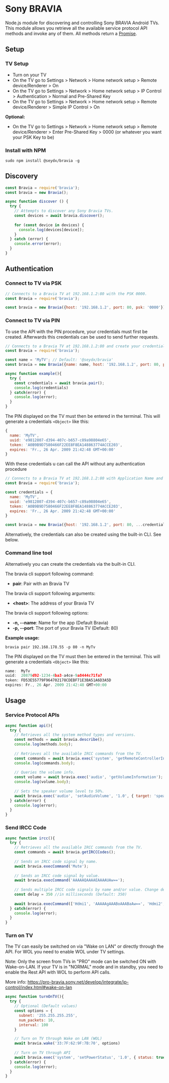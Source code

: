 # Sony BRAVIA

Node.js module for discovering and controlling Sony BRAVIA Android TVs. This module allows you retrieve all the available service protocol API methods and invoke any of them. All methods return a [Promise](https://developer.mozilla.org/en/docs/Web/JavaScript/Reference/Global_Objects/Promise).

## Setup

### TV Setup

* Turn on your TV
* On the TV go to Settings > Network > Home network setup > Remote device/Renderer > On
* On the TV go to Settings > Network > Home network setup > IP Control > Authentication > Normal and Pre-Shared Key
* On the TV go to Settings > Network > Home network setup > Remote device/Renderer > Simple IP Control > On

**Optional:**

* On the TV go to Settings > Network > Home network setup > Remote device/Renderer > Enter Pre-Shared Key > 0000 (or whatever you want your PSK Key to be)

### Install with NPM

```sudo npm install @seydx/bravia -g ```

## Discovery

```javascript
const Bravia = require('bravia');
const bravia = new Bravia();

async function discover () {
  try {
    // Attempts to discover any Sony Bravia TVs.
    const devices = await bravia.discover();
    
    for (const device in devices) {
      console.log(devices[device]);
    }
  } catch (error) {
    console.error(error);    
  }
}
```

## Authentication

### Connect to TV via PSK

```javascript
// Connects to a Bravia TV at 192.168.1.2:80 with the PSK 0000.
const Bravia = require('bravia');

const bravia = new Bravia({host: '192.168.1.2', port: 80, psk: '0000'});

```

### Connect to TV via PIN

To use the API with the PIN procedure, your credentials must first be created. Afterwards this credentials can be used to send further requests.


```javascript
// Connects to a Bravia TV at 192.168.1.2:80 and create your credentials.
const Bravia = require('bravia');

const name = 'MyTV'; // Default: '@seydx/bravia'
const bravia = new Bravia({name: name, host: '192.168.1.2', port: 80, pin: true});

async function example(){
  try {
    const credentials = await bravia.pair();
    console.log(credentials)
  } catch(error) {
    console.log(error);
  }
}

```

The PIN displayed on the TV must then be entered in the terminal. This will generate a credentials ``<Object>`` like this:

```javascript
{
  name: 'MyTV',
  uuid: 'e9812807-d394-407c-b657-c89a98804e65',
  token: 'A0B9B9D7580466F22EE8F8EA148863774ACCE203',
  expires: 'Fr., 26 Apr. 2009 21:42:48 GMT+00:00'
}
```

With these credentials u can call the API without any authentication procedure

```javascript
// Connects to a Bravia TV at 192.168.1.2:80 with Application Name and UUID.
const Bravia = require('bravia');

const credentials = {
  name: 'MyTV',
  uuid: 'e9812807-d394-407c-b657-c89a98804e65',
  token: 'A0B9B9D7580466F22EE8F8EA148863774ACCE203',
  expires: 'Fr., 26 Apr. 2009 21:42:48 GMT+00:00'
}

const bravia = new Bravia({host: '192.168.1.2', port: 80, ...credentials});
```

Alternatively, the credentials can also be created using the built-in CLI. See below.


### Command line tool

Alternatively you can create the credentials via the built-in CLI.

The bravia cli support following command:
- **pair**: Pair with an Bravia TV

The bravia cli support following arguments:
- **\<host\>**: The address of your Bravia TV

The bravia cli support following options:
- **-n, --name**: Name for the app (Default Bravia)
- **-p, --port**: The port of your Bravia TV (Default: 80)

**Example usage:**

```
bravia pair 192.168.178.55 -p 80 -n MyTv
```

The PIN displayed on the TV must then be entered in the terminal. This will generate a credentials ``<Object>`` like this:

```javascript
name:  MyTv
uuid:  20879d92-1234-4ba3-a4ce-9a8444c71fa7
token: FD53E55779F964702178CDEBF71E3BA51A6D3A5D
expires: Fr., 26 Apr. 2009 21:42:48 GMT+00:00
```

## Usage

### Service Protocol APIs

```javascript
async function api(){
  try {
    // Retrieves all the system method types and versions.
    const methods = await bravia.describe();
    console.log(methods.body);
    
    // Retrieves all the available IRCC commands from the TV.
    const commands = await bravia.exec('system', 'getRemoteControllerInfo');
    console.log(commands.body);
    
    // Queries the volume info.
    const volume = await bravia.exec('audio', 'getVolumeInformation');
    console.log(volume.body);
    
    // Sets the speaker volume level to 50%.
    await bravia.exec('audio', 'setAudioVolume', '1.0', { target: 'speaker', volume: '50' });
  } catch(error) {
    console.log(error);
  }
}
```


### Send IRCC Code

```javascript
async function ircc(){
  try {
    // Retrieves all the available IRCC commands from the TV.
    const commands = await bravia.getIRCCCodes();
    
    // Sends an IRCC code signal by name.
    await bravia.execCommand('Mute');
    
    // Sends an IRCC code signal by value.
    await bravia.execCommand('AAAAAQAAAAEAAAAUAw==');
    
    // Sends multiple IRCC code signals by name and/or value. Change delay to alter time between each command sent.
    const delay = 350 //in milliseconds (Default: 350)
    
    await bravia.execCommand(['Hdmi1', 'AAAAAgAAABoAAABaAw==', 'Hdmi2', 'AAAAAgAAABoAAABbAw=='], delay);
  } catch(error) {
    console.log(error);
  }
}
```


### Turn on TV

The TV can easily be switched on via "Wake on LAN" or directly through the API. For WOL you need to enable WOL under TV settings.

Note: Only the screen from TVs in "PRO" mode can be switched ON with Wake-on-LAN. If your TV is in "NORMAL" mode and in standby, you need to enable the Rest API with WOL to perform API calls. 

More info: https://pro-bravia.sony.net/develop/integrate/ip-control/index.html#wake-on-lan

```javascript
async function turnOnTV(){
  try {
    // Optional (Default values)
    const options = {
      subnet: '255.255.255.255',
      num_packets: 10,
      interval: 100
    }

    // Turn on TV through Wake on LAN (WOL)
    await bravia.wake('33:7F:62:9F:7B:70', options)
    
    // Turn on TV through API
    await bravia.exec('system', 'setPowerStatus', '1.0', { status: true })
  } catch(error) {
    console.log(error);
  }
}
```
